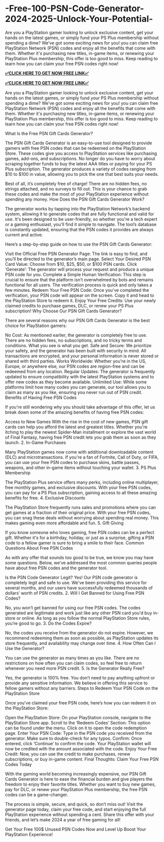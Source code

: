 # -Free-100-PSN-Code-Generator-2024-2025-Unlock-Your-Potential-
Are you a PlayStation gamer looking to unlock exclusive content, get your hands on the latest games, or simply fund your PS Plus membership without spending a dime? We’ve got some exciting news for you! you can claim free PlayStation Network (PSN) codes and enjoy all the benefits that come with them. Whether it's purchasing new titles, in-game items, or renewing your PlayStation Plus membership, this offer is too good to miss. Keep reading to learn how you can claim your free PSN codes right now!

**[✅CLICK HERE TO GET NOW FREE LINK✅](https://preofferzon.com/all%20offer%20gift%20card)**


**[✅CLICK HERE TO GET NOW FREE LINK✅](https://preofferzon.com/all%20offer%20gift%20card)**

Are you a PlayStation gamer looking to unlock exclusive content, get your hands on the latest games, or simply fund your PS Plus membership without spending a dime? We’ve got some exciting news for you! you can claim free PlayStation Network (PSN) codes and enjoy all the benefits that come with them. Whether it's purchasing new titles, in-game items, or renewing your PlayStation Plus membership, this offer is too good to miss. Keep reading to learn how you can claim your free PSN codes right now!

What Is the Free PSN Gift Cards Generator?

The PSN Gift Cards Generator is an easy-to-use tool designed to provide gamers with free PSN codes that can be redeemed on the PlayStation Store. These codes give you access to PlayStation services like purchasing games, add-ons, and subscriptions. No longer do you have to worry about scraping together funds to buy the latest AAA titles or paying for your PS Plus subscription. The generator produces a variety of codes ranging from $10 to $100 in value, allowing you to pick the one that best suits your needs.

Best of all, it’s completely free of charge! There are no hidden fees, no strings attached, and no surveys to fill out. This is your chance to grab these codes and make the most of your PlayStation experience without spending any money. How Does the PSN Gift Cards Generator Work?

The generator works by tapping into the PlayStation Network’s backend system, allowing it to generate codes that are fully functional and valid for use. It's been designed to be user-friendly, so whether you're a tech expert or a gaming enthusiast, you'll find it simple to navigate. The tool’s database is constantly updated, ensuring that the PSN codes it provides are always current and active.

Here’s a step-by-step guide on how to use the PSN Gift Cards Generator:

Visit the Official Free PSN Generator Page: The link is easy to find, and you’ll be directed to the generator’s main page. Select Your Desired PSN Card Value: Choose from $10, $25, $50, or $100 PSN cards. Click ‘Generate’: The generator will process your request and produce a unique PSN code for you. Complete a Simple Human Verification: This step is crucial to ensure that the platform isn’t overwhelmed by bots and remains functional for all users. The verification process is quick and only takes a few minutes. Redeem Your Free PSN Code: Once you’ve completed the verification, your PSN code will appear on the screen. Copy it and head to the PlayStation Store to redeem it. Enjoy Your Free Credits: Use your newly claimed credits to purchase games, DLC, or renew your PS Plus subscription! Why Choose Our PSN Gift Cards Generator?

There are several reasons why our PSN Gift Cards Generator is the best choice for PlayStation gamers:

No Cost: As mentioned earlier, the generator is completely free to use. There are no hidden fees, no subscriptions, and no tricky terms and conditions. What you see is what you get. Safe and Secure: We prioritize your safety, and the generator has been built with security in mind. All transactions are encrypted, and your personal information is never stored or shared with third parties. Works Worldwide: Whether you're in the US, Europe, or anywhere else, our PSN codes are region-free and can be redeemed from any location. Regular Updates: The generator is frequently updated to ensure compatibility with the latest PlayStation systems and to offer new codes as they become available. Unlimited Use: While some platforms limit how many codes you can generate, our tool allows you to claim as many as you like, ensuring you never run out of PSN credit. Benefits of Having Free PSN Codes

If you're still wondering why you should take advantage of this offer, let us break down some of the amazing benefits of having free PSN codes:

Access to New Games With the rise in the cost of new games, PSN gift cards can help you afford the latest and greatest titles. Whether you're itching to play the newest Spider-Man installment or explore the vast world of Final Fantasy, having free PSN credit lets you grab them as soon as they launch. 2. In-Game Purchases

Many PlayStation games now come with additional downloadable content (DLC) and microtransactions. If you're a fan of Fortnite, Call of Duty, or FIFA, you can use your free PSN codes to purchase skins, battle passes, weapons, and other in-game items without touching your wallet. 3. PS Plus Membership

The PlayStation Plus service offers many perks, including online multiplayer, free monthly games, and exclusive discounts. With your free PSN codes, you can pay for a PS Plus subscription, gaining access to all these amazing benefits for free. 4. Exclusive Discounts

The PlayStation Store frequently runs sales and promotions where you can get games at a fraction of their original price. With your free PSN codes, you can snag these deals without worrying about spending real money. This makes gaming even more affordable and fun. 5. Gift Giving

If you know someone who loves gaming, free PSN codes can be a perfect gift. Whether it's for a birthday, holiday, or just as a surprise, gifting a PSN code to a fellow gamer is sure to bring a smile to their face. Common Questions About Free PSN Codes

As with any offer that sounds too good to be true, we know you may have some questions. Below, we’ve addressed the most common queries people have about free PSN codes and the generator tool.

Is the PSN Code Generator Legit? Yes! Our PSN code generator is completely legit and safe to use. We've been providing this service for several months, and our users have successfully redeemed thousands of dollars’ worth of PSN credits. 2. Will I Get Banned for Using Free PSN Codes?

No, you won’t get banned for using our free PSN codes. The codes generated are legitimate and work just like any other PSN card you'd buy in-store or online. As long as you follow the normal PlayStation Store rules, you’re good to go. 3. Do the Codes Expire?

No, the codes you receive from the generator do not expire. However, we recommend redeeming them as soon as possible, as PlayStation updates its store frequently, and availability may change over time. 4. How Often Can I Use the Generator?

You can use the generator as many times as you like. There are no restrictions on how often you can claim codes, so feel free to return whenever you need more PSN credit. 5. Is the Generator Really Free?

Yes, the generator is 100% free. You don’t need to pay anything upfront or provide any sensitive information. We believe in offering this service to fellow gamers without any barriers. Steps to Redeem Your PSN Code on the PlayStation Store

Once you've claimed your free PSN code, here’s how you can redeem it on the PlayStation Store:

Open the PlayStation Store: On your PlayStation console, navigate to the PlayStation Store app. Scroll to the ‘Redeem Codes’ Section: This option can be found under the menu. Click on it to open the code redemption page. Enter Your PSN Code: Type in the PSN code you received from the generator. Make sure to double-check for any typos. Confirm: Once entered, click ‘Continue’ to confirm the code. Your PlayStation wallet will now be credited with the amount associated with the code. Enjoy Your Free Credit: Now, you can use the credit to make purchases, renew subscriptions, or buy in-game content. Final Thoughts: Claim Your Free PSN Codes Today

With the gaming world becoming increasingly expensive, our PSN Gift Cards Generator is here to ease the financial burden and give players the freedom to enjoy their favorite titles. Whether you want to buy new games, pay for DLC, or renew your PlayStation Plus membership, the free PSN codes can be a game-changer.

The process is simple, secure, and quick, so don’t miss out! Visit the generator page today, claim your free code, and start enjoying the full PlayStation experience without spending a cent. Share this offer with your friends, and let’s make 2024 a year of free gaming for all!

Get Your Free 100$ Unused PSN Codes Now and Level Up Boost Your PlayStation Experience!
